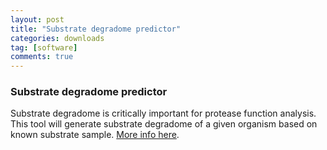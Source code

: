 ```yaml
---
layout: post
title: "Substrate degradome predictor"
categories: downloads
tag: [software]
comments: true
---
```


### Substrate degradome predictor 
Substrate degradome is critically important for protease function analysis. This tool will generate substrate degradome of a given organism based on known substrate sample. [More info here][DPP4-substrate-degradome-generator].

[DPP4-substrate-degradome-generator]: https://github.com/robqiao/DPP4-M-H-Match


